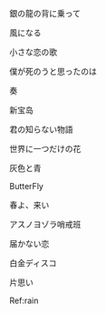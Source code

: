 銀の龍の背に乗って

風になる

小さな恋の歌

僕が死のうと思ったのは

奏

新宝岛

君の知らない物語

世界に一つだけの花

灰色と青

ButterFly

春よ、来い

アスノヨゾラ哨戒班

届かない恋

白金ディスコ


片思い

Ref:rain
